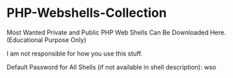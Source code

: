 # PHP-Webshells-Collection
Most Wanted Private and Public PHP Web Shells Can Be Downloaded Here. (Educational Purpose Only)

I am not responsible for how you use this stuff.

Default Password for All Shells (if not available in shell description): wso
